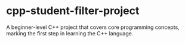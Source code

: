 # cpp-student-filter-project
A beginner-level C++ project that covers core programming concepts, marking the first step in learning the C++ language.
